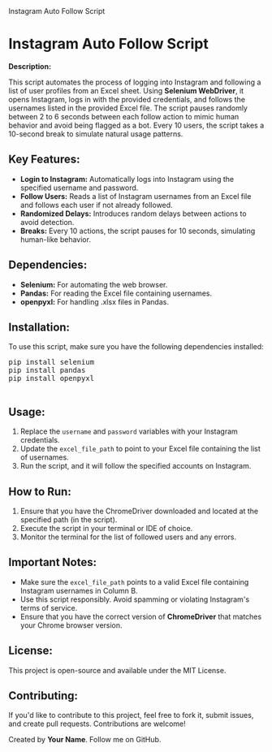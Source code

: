 <!DOCTYPE html>
<html lang="en">
<head>
    <meta charset="UTF-8">
    <meta name="viewport" content="width=device-width, initial-scale=1.0">
    Instagram Auto Follow Script
</head>
<body>
    <h1>Instagram Auto Follow Script</h1>

  <p><strong>Description:</strong></p>
    <p>This script automates the process of logging into Instagram and following a list of user profiles from an Excel sheet. Using <strong>Selenium WebDriver</strong>, it opens Instagram, logs in with the provided credentials, and follows the usernames listed in the provided Excel file. The script pauses randomly between 2 to 6 seconds between each follow action to mimic human behavior and avoid being flagged as a bot. Every 10 users, the script takes a 10-second break to simulate natural usage patterns.</p>

   <h2>Key Features:</h2>
    <ul>
        <li><strong>Login to Instagram:</strong> Automatically logs into Instagram using the specified username and password.</li>
        <li><strong>Follow Users:</strong> Reads a list of Instagram usernames from an Excel file and follows each user if not already followed.</li>
        <li><strong>Randomized Delays:</strong> Introduces random delays between actions to avoid detection.</li>
        <li><strong>Breaks:</strong> Every 10 actions, the script pauses for 10 seconds, simulating human-like behavior.</li>
    </ul>

   <h2>Dependencies:</h2>
    <ul>
        <li><strong>Selenium:</strong> For automating the web browser.</li>
        <li><strong>Pandas:</strong> For reading the Excel file containing usernames.</li>
        <li><strong>openpyxl:</strong> For handling .xlsx files in Pandas.</li>
    </ul>

   <h2>Installation:</h2>
    <p>To use this script, make sure you have the following dependencies installed:</p>
    <pre>
pip install selenium
pip install pandas
pip install openpyxl
    </pre>

  <h2>Usage:</h2>
    <ol>
        <li>Replace the <code>username</code> and <code>password</code> variables with your Instagram credentials.</li>
        <li>Update the <code>excel_file_path</code> to point to your Excel file containing the list of usernames.</li>
        <li>Run the script, and it will follow the specified accounts on Instagram.</li>
    </ol>

  <h2>How to Run:</h2>
    <ol>
        <li>Ensure that you have the ChromeDriver downloaded and located at the specified path (in the script).</li>
        <li>Execute the script in your terminal or IDE of choice.</li>
        <li>Monitor the terminal for the list of followed users and any errors.</li>
    </ol>

   <h2>Important Notes:</h2>
    <ul>
        <li>Make sure the <code>excel_file_path</code> points to a valid Excel file containing Instagram usernames in Column B.</li>
        <li>Use this script responsibly. Avoid spamming or violating Instagram's terms of service.</li>
        <li>Ensure that you have the correct version of <strong>ChromeDriver</strong> that matches your Chrome browser version.</li>
    </ul>

   <h2>License:</h2>
    <p>This project is open-source and available under the MIT License.</p>

   <h2>Contributing:</h2>
    <p>If you'd like to contribute to this project, feel free to fork it, submit issues, and create pull requests. Contributions are welcome!</p>

  <footer>
        <p>Created by <strong>Your Name</strong>. Follow me on GitHub.</p>
    </footer>
</body>
</html>
